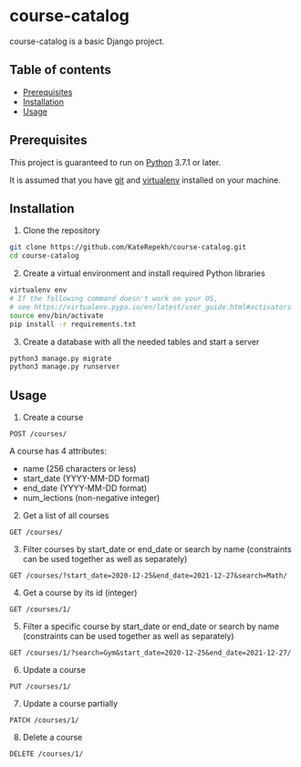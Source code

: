 # course-catalog

course-catalog is a basic Django project.

## Table of contents

* [Prerequisites](#prerequisites)
* [Installation](#installation)
* [Usage](#usage)

## Prerequisites

This project is guaranteed to run on [Python](https://realpython.com/installing-python/) 3.7.1 or later.

It is assumed that you have [git](https://github.com/git-guides/install-git) and [virtualenv](https://virtualenv.pypa.io/en/latest/installation.html) installed on your machine.

## Installation
1. Clone the repository
```bash
git clone https://github.com/KateRepekh/course-catalog.git
cd course-catalog
```
2. Create a virtual environment and install required Python libraries
```bash
virtualenv env
# If the following command doesn't work on your OS, 
# see https://virtualenv.pypa.io/en/latest/user_guide.html#activators 
source env/bin/activate
pip install -r requirements.txt
```
3. Create a database with all the needed tables and start a server
```bash
python3 manage.py migrate
python3 manage.py runserver
```

## Usage

1. Create a course

`POST /courses/`

A course has 4 attributes: 
- name (256 characters or less)
- start_date (YYYY-MM-DD format)
- end_date (YYYY-MM-DD format)
- num_lections (non-negative integer)


2. Get a list of all courses

`GET /courses/`

3. Filter courses by start_date or end_date or search by name (constraints can be used together as well as separately)

`GET /courses/?start_date=2020-12-25&end_date=2021-12-27&search=Math/`

4. Get a course by its id (integer)

`GET /courses/1/`

5. Filter a specific course by start_date or end_date or search by name (constraints can be used together as well as separately)

`GET /courses/1/?search=Gym&start_date=2020-12-25&end_date=2021-12-27/`

6. Update a course

`PUT /courses/1/`

7. Update a course partially

`PATCH /courses/1/`

8. Delete a course

`DELETE /courses/1/`
